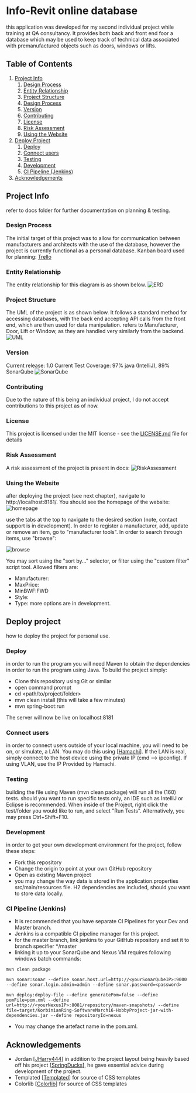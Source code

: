 # Info-Revit online database

this application was developed for my second individual project while training at QA consultancy.
It provides both back and front end foor a database which may be used to keep track of technical data associated with premanufactured objects such as doors, windows or lifts.

## Table of Contents
1. [Project Info](#project-info)
    1. [Design Process](#design-process)
    1. [Entity Relationship](#entity_relationship)
    1. [Project Structure](#project_structure)
    1. [Design Process](#design-process)
    1. [Version](#version)
    1. [Contributing](#contributing)
    1. [License](#license)
    1. [Risk Assessment](#risk-assessment)
    1. [Using the Website](#using-the-website)
1. [Deploy Project](#release-process)
    1. [Deploy](#deploy)
    1. [Connect users](#connect_users)
    1. [Testing](#testing)
    1. [Development](#development)
    1. [CI Pipeline (Jenkins)](#ci_pipeline_(jenkins))   
1. [Acknowledgements](#acknowledgements)

## Project Info

refer to docs folder for further documentation on planning & testing.

### Design Process
The initial target of this project was to allow for communication between manufacturers and architects with the use of the database, however the project is currently functional as a personal database.
Kanban board used for planning: [Trello](https://trello.com/b/bp9c8Uks/construction-part-database)
### Entity Relationship
The entity relationship for this diagram is as shown below.
![ERD](https://i.imgur.com/pkUbMz9.png)
### Project Structure
The UML of the project is as shown below. It follows a standard method for accessing databases, with the back end accepting API calls from the front end, which are then used for data manipulation. <Type> refers to Manufacturer, Door, Lift or Window, as they are handled very similarly from the backend.
![UML](https://i.imgur.com/cGaNYL1.png)
### Version
Current release: 1.0
Current Test Coverage: 97% java (IntelliJ), 89% SonarQube
![SonarQube](https://i.imgur.com/ZPNKYFD.png)
### Contributing
Due to the nature of this being an individual project, I do not accept contributions to this project as of now.
### License
This project is licensed under the MIT license - see the [LICENSE.md](LICENSE.md) file for details 
### Risk Assessment
A risk assessment of the project is present in docs:
![RiskAssessment](https://i.imgur.com/xr5bWYq.png)

### Using the Website
after deploying the project (see next chapter), navigate to http://localhost:8181/.
You should see the homepage of the website:
![homepage](https://i.imgur.com/zl1bZtN.png)

use the tabs at the top to navigate to the desired section (note, contact support is in development). In order to register a manufacturer, add, update or remove an item, go to "manufacturer tools". In order to search through items, use "browse":

![browse](https://i.imgur.com/BtC2b5I.png)

You may sort using the "sort by..." selector, or filter using the "custom filter" script tool. Allowed filters are:
* Manufacturer:<name>
* MaxPrice:<price>
* MinBWF:FWD<value>
* Style:<name>
* Type:<name>
more options are in development.

## Deploy project
how to deploy the project for personal use.

### Deploy

in order to run the program you will need Maven to obtain the dependencies in order to run the program using Java. To build the project simply:
* Clone this repository using Git or similar
* open command prompt
* cd <path/to/project/folder>
* mvn clean install (this will take a few minutes)
* mvn spring-boot:run

The server will now be live on localhost:8181

### Connect users

in order to connect users outside of your local machine, you will need to be on, or simulate, a LAN. You may do this using [[Hamachi](https://www.vpn.net/)]. If the LAN is real, simply connect to the host device using the private IP (cmd --> ipconfig). If using VLAN, use the IP Provided by Hamachi.

### Testing

building the file using Maven (mvn clean package) will run all the (160) tests. should you want to run specific tests only, an IDE such as IntelliJ or Eclipse is recommended.
When inside of the Project, right click the test/folder you would like to run, and select "Run Tests". Alternatively, you may press Ctrl+Shift+F10.

### Development

in order to get your own development environment for the project, follow these steps:
* Fork this repository
* Change the origin to point at your own GitHub repository
* Open as existing Maven project
* you may change the way data is stored in the application.properties src/main/resources file. H2 dependencies are included, should you want to store data locally.

### CI Pipeline (Jenkins)

* It is recommended that you have separate CI Pipelines for your Dev and Master branch.
* Jenkins is a compatible CI pipeline manager for this project.
* for the master branch, link jenkins to your GitHub repository and set it to branch specifier */master
* linking it up to your SonarQube and Nexus VM requires following windows batch commands:
```
mvn clean package
```
```
mvn sonar:sonar --define sonar.host.url=http://<yourSonarQubeIP>:9000 --define sonar.login.admin=admin --define sonar.password=<password>
```
```
mvn deploy:deploy-file --define generatePom=false --define pomFile=pom.xml --define url=http://<yourNexusIP>:8081/repository/maven-snapshots/ --define file=target/KorbinianRing-SoftwareMarch16-HobbyProject-jar-with-dependencies.jar --define repositoryId=nexus
```
* You may change the artefact name in the pom.xml.


## Acknowledgements
* Jordan [[JHarry444](https://github.com/JHarry444)] in addition to the project layout being heavily based off his project [[SpringDucks](https://github.com/JHarry444/SpringDucks)], he gave essential advice during development of the project.
* Templated [[Templated](https://templated.co/)] for source of CSS templates
* Colorlib [[Colorlib](https://colorlib.com/wp/template/responsive-table-v1/)] for source of CSS templates
